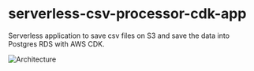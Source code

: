 # serverless-csv-processor-cdk-app
Serverless application to save csv files on S3 and save the data into Postgres RDS with AWS CDK.

![Architecture](https://github.com/nirvana124/serverless-csv-processor-cdk/blob/master/CsvProcessorArchitecturePhase1.jpg)
